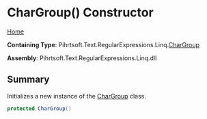 # CharGroup\(\) Constructor

[Home](../../../../../../README.md)

**Containing Type**: Pihrtsoft\.Text\.RegularExpressions\.Linq\.[CharGroup](../README.md)

**Assembly**: Pihrtsoft\.Text\.RegularExpressions\.Linq\.dll

## Summary

Initializes a new instance of the [CharGroup](../README.md) class\.

```csharp
protected CharGroup()
```

